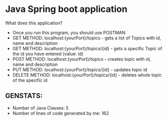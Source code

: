 # Java Spring boot application

What does this application?
* Once you run this program, you should use POSTMAN
* GET METHOD: localhost:{yourPort}/topics - gets a list of Topics with id, name and description
* GET METHOD: localhost:{yourPort}/topics/{id} - gets a specific Topic of the id you have entered (value: id)
* POST METHOD: localhost:{yourPort}/topics - creates topic with id, name and description
* PUT METHOD: localhost:{yourPort}/topics/{id} - updates topic id
* DELETE METHOD: localhost:{yourPort}/topics/{id} - deletes whole topic of the specific id

## GENSTATS:
* Number of Java Classes: 5
* Number of lines of code generated by me: 162